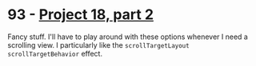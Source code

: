 # 93 - [Project 18, part 2](https://www.hackingwithswift.com/100/swiftui/93)

Fancy stuff. I'll have to play around with these options whenever I need a scrolling view. I particularly like the `scrollTargetLayout` `scrollTargetBehavior` effect.
